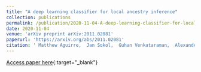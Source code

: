 ```yaml
---
title: "A deep learning classifier for local ancestry inference"
collection: publications
permalink: /publication/2020-11-04-A-deep-learning-classifier-for-local-ancestry-inference
date: 2020-11-04
venue: 'arXiv preprint arXiv:2011.02081'
paperurl: 'https://arxiv.org/abs/2011.02081'
citation: ' Matthew Aguirre,  Jan Sokol,  Guhan Venkataraman,  Alexander Ioannidis, &quot;A deep learning classifier for local ancestry inference.&quot; arXiv preprint arXiv:2011.02081, 2020.'
---
```

[Access paper here](https://arxiv.org/abs/2011.02081){:target="_blank"}
